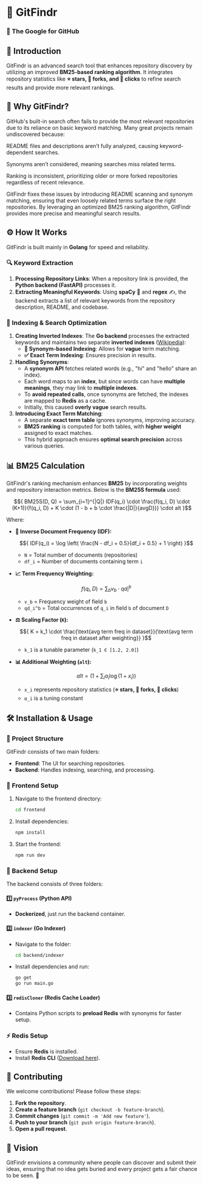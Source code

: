 # 🚀 GitFindr

### 🔎 The Google for GitHub

## 📌 Introduction

GitFindr is an advanced search tool that enhances repository discovery by utilizing an improved **BM25-based ranking algorithm**. It integrates repository statistics like **⭐ stars, 🍴 forks, and 👀 clicks** to refine search results and provide more relevant rankings.

## 🤔 Why GitFindr?

GitHub's built-in search often fails to provide the most relevant repositories due to its reliance on basic keyword matching. Many great projects remain undiscovered because:

README files and descriptions aren’t fully analyzed, causing keyword-dependent searches.

Synonyms aren’t considered, meaning searches miss related terms.

Ranking is inconsistent, prioritizing older or more forked repositories regardless of recent relevance.

GitFindr fixes these issues by introducing README scanning and synonym matching, ensuring that even loosely related terms surface the right repositories. By leveraging an optimized BM25 ranking algorithm, GitFindr provides more precise and meaningful search results.

## ⚙️ How It Works

GitFindr is built mainly in **Golang** for speed and reliability.

### 🔍 Keyword Extraction

1. **Processing Repository Links**: When a repository link is provided, the **Python backend (FastAPI)** processes it.
2. **Extracting Meaningful Keywords**: Using **spaCy** 🧠 and **regex** ✍️, the backend extracts a list of relevant keywords from the repository description, README, and codebase.

### 📖 Indexing & Search Optimization

1. **Creating Inverted Indexes**: The **Go backend** processes the extracted keywords and maintains two separate **inverted indexes** ([Wikipedia](https://en.wikipedia.org/wiki/Inverted_index)):
   - **🔄 Synonym-based Indexing**: Allows for **vague** term matching.
   - **✅ Exact Term Indexing**: Ensures precision in results.
2. **Handling Synonyms**:
   - A **synonym API** fetches related words (e.g., "hi" and "hello" share an index).
   - Each word maps to an **index**, but since words can have **multiple meanings**, they may link to **multiple indexes**.
   - To **avoid repeated calls**, once synonyms are fetched, the indexes are mapped to **Redis** as a cache.
   - Initially, this caused **overly vague** search results.
3. **Introducing Exact Term Matching**:
   - A separate **exact term table** ignores synonyms, improving accuracy.
   - **BM25 ranking** is computed for both tables, with **higher weight** assigned to exact matches.
   - This hybrid approach ensures **optimal search precision** across various queries.

## 📊 BM25 Calculation

GitFindr's ranking mechanism enhances **BM25** by incorporating weights and repository interaction metrics. Below is the **BM25S formula** used:

$${ BM25S(D, Q) = \sum_{i=1}^{|Q|} IDF(q_i) \cdot \frac{f(q_i, D) \cdot (K+1)}{f(q_i, D) + K \cdot (1 - b + b \cdot \frac{|D|}{avgD})} \cdot alt }$$

Where:

- **📖 Inverse Document Frequency (IDF):**

  $${ IDF(q_i) = \log \left( \frac{N - df_i + 0.5}{df_i + 0.5} + 1 \right) }$$

  - `N` = Total number of documents (repositories)
  - `df_i` = Number of documents containing term `i`

- **📈 Term Frequency Weighting:**

  $${ f(q_i, D) = \sum_{b} v_b \cdot qd_i^b }$$

  - `v_b` = Frequency weight of field `b`
  - `qd_i^b` = Total occurrences of `q_i` in field `b` of document `D`

- **⚖️ Scaling Factor (`K`):**

  $${ K = k_1 \cdot \frac{\text{avg term freq in dataset}}{\text{avg term freq in dataset after weighting}} }$$

  - `k_1` is a tunable parameter (`k_1 ∈ [1.2, 2.0]`)

- **📊 Additional Weighting (`alt`):**

  $${ alt = (1 + \sum_{i} \alpha_i \log (1 + x_i)) }$$

  - `x_i` represents repository statistics (**⭐ stars, 🍴 forks, 👀 clicks**)
  - `α_i` is a tuning constant

## 🛠️ Installation & Usage

### 📂 Project Structure

GitFindr consists of two main folders:

- **Frontend**: The UI for searching repositories.
- **Backend**: Handles indexing, searching, and processing.

### 🚀 Frontend Setup

1. Navigate to the frontend directory:
   ```sh
   cd frontend
   ```
2. Install dependencies:
   ```sh
   npm install
   ```
3. Start the frontend:
   ```sh
   npm run dev
   ```

### 🔧 Backend Setup

The backend consists of three folders:

#### 1️⃣ `pyProcess` (Python API)
- **Dockerized**, just run the backend container.

#### 2️⃣ `indexer` (Go Indexer)
- Navigate to the folder:
  ```sh
  cd backend/indexer
  ```
- Install dependencies and run:
  ```sh
  go get
  go run main.go
  ```

#### 3️⃣ `redisCloner` (Redis Cache Loader)
- Contains Python scripts to **preload Redis** with synonyms for faster setup.

### ⚡ Redis Setup

- Ensure **Redis** is installed.
- Install **Redis CLI** ([Download here](https://redis.io/docs/getting-started/)).

## 🤝 Contributing

We welcome contributions! Please follow these steps:

1. **Fork the repository**.
2. **Create a feature branch** (`git checkout -b feature-branch`).
3. **Commit changes** (`git commit -m 'Add new feature'`).
4. **Push to your branch** (`git push origin feature-branch`).
5. **Open a pull request**.

## 🎯 Vision

GitFindr envisions a community where people can discover and submit their ideas, ensuring that no idea gets buried and every project gets a fair chance to be seen. 🚀
